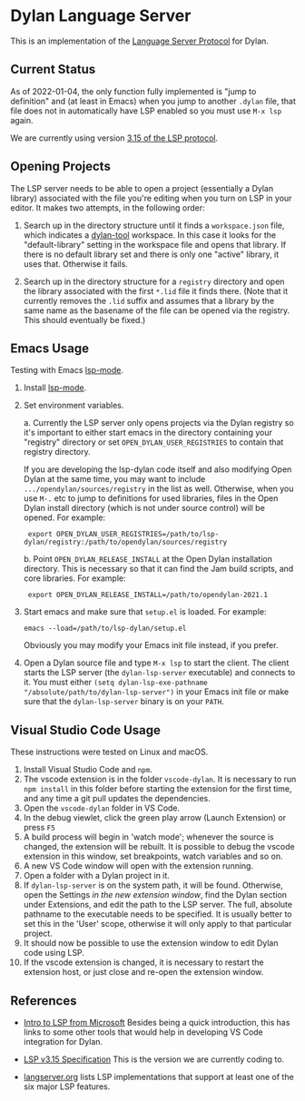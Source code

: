 # Dylan Language Server

This is an implementation of the [Language Server
Protocol](https://microsoft.github.io/language-server-protocol/) for
Dylan.


## Current Status

As of 2022-01-04, the only function fully implemented is "jump to definition"
and (at least in Emacs) when you jump to another `.dylan` file, that file does
not in automatically have LSP enabled so you must use `M-x lsp` again.

We are currently using version [3.15 of the LSP protocol](https://microsoft.github.io/language-server-protocol/specifications/specification-3-15/).


## Opening Projects

The LSP server needs to be able to open a project (essentially a Dylan library)
associated with the file you're editing when you turn on LSP in your editor. It
makes two attempts, in the following order:

1. Search up in the directory structure until it finds a `workspace.json` file,
   which indicates a [dylan-tool](https://github.com/dylan-lang/dylan-tool)
   workspace.  In this case it looks for the "default-library" setting in the
   workspace file and opens that library.  If there is no default library set
   and there is only one "active" library, it uses that. Otherwise it fails.

2. Search up in the directory structure for a `registry` directory and open the
   library associated with the first `*.lid` file it finds there. (Note that it
   currently removes the `.lid` suffix and assumes that a library by the same
   name as the basename of the file can be opened via the registry. This should
   eventually be fixed.)


## Emacs Usage

Testing with Emacs [lsp-mode](https://github.com/emacs-lsp/lsp-mode).

1. Install [lsp-mode](https://github.com/emacs-lsp/lsp-mode).

2. Set environment variables.

   a. Currently the LSP server only opens projects via the Dylan registry so
      it's important to either start emacs in the directory containing your
      "registry" directory or set `OPEN_DYLAN_USER_REGISTRIES` to contain that
      registry directory.

      If you are developing the lsp-dylan code itself and also modifying Open
      Dylan at the same time, you may want to include
      `.../opendylan/sources/registry` in the list as well. Otherwise, when you
      use `M-.` etc to jump to definitions for used libraries, files in the
      Open Dylan install directory (which is not under source control) will be
      opened. For example:

        export OPEN_DYLAN_USER_REGISTRIES=/path/to/lsp-dylan/registry:/path/to/opendylan/sources/registry

   b. Point `OPEN_DYLAN_RELEASE_INSTALL` at the Open Dylan installation
      directory. This is necessary so that it can find the Jam build scripts,
      and core libraries. For example:

        export OPEN_DYLAN_RELEASE_INSTALL=/path/to/opendylan-2021.1

3. Start emacs and make sure that `setup.el` is loaded. For example:

     `emacs --load=/path/to/lsp-dylan/setup.el`

   Obviously you may modify your Emacs init file instead, if you prefer.

4. Open a Dylan source file and type `M-x lsp` to start the client. The client
   starts the LSP server (the `dylan-lsp-server` executable) and connects to
   it. You must either `(setq dylan-lsp-exe-pathname
   "/absolute/path/to/dylan-lsp-server")` in your Emacs init file or make sure
   that the `dylan-lsp-server` binary is on your `PATH`.

## Visual Studio Code Usage

These instructions were tested on Linux and macOS.

1.  Install Visual Studio Code and `npm`.
2.  The vscode extension is in the folder `vscode-dylan`. It is necessary to run 
    `npm install` in this folder before starting the extension for the first time, and any 
    time a git pull updates the dependencies.
3.  Open the `vscode-dylan` folder in VS Code.
4.  In the debug viewlet, click the green play arrow (Launch Extension) or press `F5`
5.  A build process will begin in 'watch mode'; whenever the source is changed, the
    extension will be rebuilt. It is possible to debug the vscode extension in this
    window, set breakpoints, watch variables and so on.
6.  A new VS Code window will open with the extension running. 
7.  Open a folder with a Dylan project in it.
8.  If `dylan-lsp-server` is on the system path, it will be found. Otherwise, open the 
    Settings *in the new extension window*, find the Dylan section under Extensions, and
    edit the path to the LSP server. The full, absolute pathname to the executable needs
    to be specified. It is usually better to set this in the 'User' scope, otherwise it will
    only apply to that particular project.
9.  It should now be possible to use the extension window to edit Dylan code using LSP.
10. If the vscode extension is changed, it is necessary to restart the extension host, or
    just close and re-open the extension window.


## References

* [Intro to LSP from
  Microsoft](https://docs.microsoft.com/en-us/visualstudio/extensibility/language-server-protocol)
  Besides being a quick introduction, this has links to some other tools that
  would help in developing VS Code integration for Dylan.

* [LSP v3.15
  Specification](https://microsoft.github.io/language-server-protocol/specifications/specification-3-15/)
  This is the version we are currently coding to.

* [langserver.org](https://langserver.org/) lists LSP implementations that
  support at least one of the six major LSP features.
